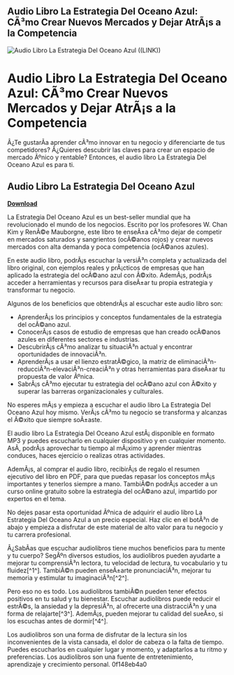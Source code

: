 ## Audio Libro La Estrategia Del Oceano Azul: CÃ³mo Crear Nuevos Mercados y Dejar AtrÃ¡s a la Competencia

 
![Audio Libro La Estrategia Del Oceano Azul ((LINK))](https://m.media-amazon.com/images/I/81Ue15n7HmL._AC_UF1000,1000_QL80_.jpg)

 
# Audio Libro La Estrategia Del Oceano Azul: CÃ³mo Crear Nuevos Mercados y Dejar AtrÃ¡s a la Competencia
  
Â¿Te gustarÃ­a aprender cÃ³mo innovar en tu negocio y diferenciarte de tus competidores? Â¿Quieres descubrir las claves para crear un espacio de mercado Ãºnico y rentable? Entonces, el audio libro La Estrategia Del Oceano Azul es para ti.
 
## Audio Libro La Estrategia Del Oceano Azul


[**Download**](https://corppresinro.blogspot.com/?d=2tMkEl)

  
La Estrategia Del Oceano Azul es un best-seller mundial que ha revolucionado el mundo de los negocios. Escrito por los profesores W. Chan Kim y RenÃ©e Mauborgne, este libro te enseÃ±a cÃ³mo dejar de competir en mercados saturados y sangrientos (ocÃ©anos rojos) y crear nuevos mercados con alta demanda y poca competencia (ocÃ©anos azules).
  
En este audio libro, podrÃ¡s escuchar la versiÃ³n completa y actualizada del libro original, con ejemplos reales y prÃ¡cticos de empresas que han aplicado la estrategia del ocÃ©ano azul con Ã©xito. AdemÃ¡s, podrÃ¡s acceder a herramientas y recursos para diseÃ±ar tu propia estrategia y transformar tu negocio.
  
Algunos de los beneficios que obtendrÃ¡s al escuchar este audio libro son:
  
- AprenderÃ¡s los principios y conceptos fundamentales de la estrategia del ocÃ©ano azul.
- ConocerÃ¡s casos de estudio de empresas que han creado ocÃ©anos azules en diferentes sectores e industrias.
- DescubrirÃ¡s cÃ³mo analizar tu situaciÃ³n actual y encontrar oportunidades de innovaciÃ³n.
- AprenderÃ¡s a usar el lienzo estratÃ©gico, la matriz de eliminaciÃ³n-reducciÃ³n-elevaciÃ³n-creaciÃ³n y otras herramientas para diseÃ±ar tu propuesta de valor Ãºnica.
- SabrÃ¡s cÃ³mo ejecutar tu estrategia del ocÃ©ano azul con Ã©xito y superar las barreras organizacionales y culturales.

No esperes mÃ¡s y empieza a escuchar el audio libro La Estrategia Del Oceano Azul hoy mismo. VerÃ¡s cÃ³mo tu negocio se transforma y alcanzas el Ã©xito que siempre soÃ±aste.
  
El audio libro La Estrategia Del Oceano Azul estÃ¡ disponible en formato MP3 y puedes escucharlo en cualquier dispositivo y en cualquier momento. AsÃ­, podrÃ¡s aprovechar tu tiempo al mÃ¡ximo y aprender mientras conduces, haces ejercicio o realizas otras actividades.
  
AdemÃ¡s, al comprar el audio libro, recibirÃ¡s de regalo el resumen ejecutivo del libro en PDF, para que puedas repasar los conceptos mÃ¡s importantes y tenerlos siempre a mano. TambiÃ©n podrÃ¡s acceder a un curso online gratuito sobre la estrategia del ocÃ©ano azul, impartido por expertos en el tema.
  
No dejes pasar esta oportunidad Ãºnica de adquirir el audio libro La Estrategia Del Oceano Azul a un precio especial. Haz clic en el botÃ³n de abajo y empieza a disfrutar de este material de alto valor para tu negocio y tu carrera profesional.
  
Â¿SabÃ­as que escuchar audiolibros tiene muchos beneficios para tu mente y tu cuerpo? SegÃºn diversos estudios, los audiolibros pueden ayudarte a mejorar tu comprensiÃ³n lectora, tu velocidad de lectura, tu vocabulario y tu fluidez[^1^]. TambiÃ©n pueden enseÃ±arte pronunciaciÃ³n, mejorar tu memoria y estimular tu imaginaciÃ³n[^2^].
  
Pero eso no es todo. Los audiolibros tambiÃ©n pueden tener efectos positivos en tu salud y tu bienestar. Escuchar audiolibros puede reducir el estrÃ©s, la ansiedad y la depresiÃ³n, al ofrecerte una distracciÃ³n y una forma de relajarte[^3^]. AdemÃ¡s, pueden mejorar tu calidad del sueÃ±o, si los escuchas antes de dormir[^4^].
  
Los audiolibros son una forma de disfrutar de la lectura sin los inconvenientes de la vista cansada, el dolor de cabeza o la falta de tiempo. Puedes escucharlos en cualquier lugar y momento, y adaptarlos a tu ritmo y preferencias. Los audiolibros son una fuente de entretenimiento, aprendizaje y crecimiento personal.
 0f148eb4a0
